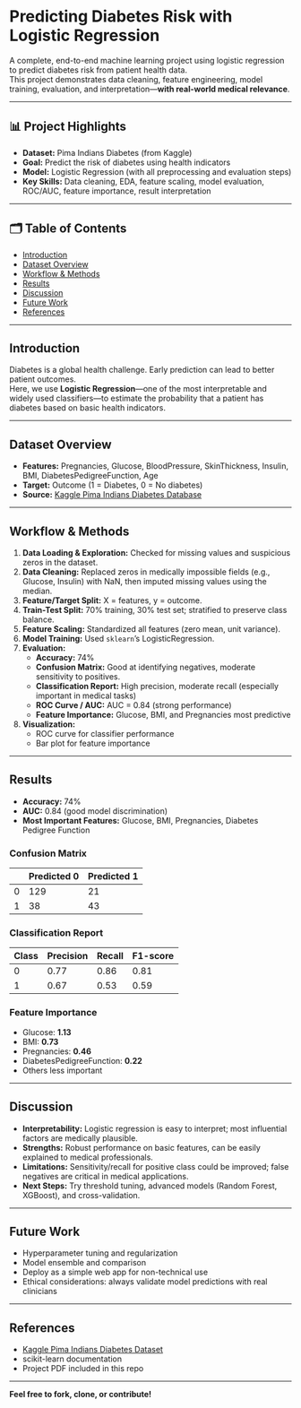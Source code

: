 # Predicting Diabetes Risk with Logistic Regression

A complete, end-to-end machine learning project using logistic regression to predict diabetes risk from patient health data.  
This project demonstrates data cleaning, feature engineering, model training, evaluation, and interpretation—**with real-world medical relevance**.

---

## 📊 Project Highlights

- **Dataset:** Pima Indians Diabetes (from Kaggle)
- **Goal:** Predict the risk of diabetes using health indicators
- **Model:** Logistic Regression (with all preprocessing and evaluation steps)
- **Key Skills:** Data cleaning, EDA, feature scaling, model evaluation, ROC/AUC, feature importance, result interpretation

---

## 🗂️ Table of Contents

- [Introduction](#introduction)
- [Dataset Overview](#dataset-overview)
- [Workflow & Methods](#workflow--methods)
- [Results](#results)
- [Discussion](#discussion)
- [Future Work](#future-work)
- [References](#references)

---

## Introduction

Diabetes is a global health challenge. Early prediction can lead to better patient outcomes.  
Here, we use **Logistic Regression**—one of the most interpretable and widely used classifiers—to estimate the probability that a patient has diabetes based on basic health indicators.

---

## Dataset Overview

- **Features:** Pregnancies, Glucose, BloodPressure, SkinThickness, Insulin, BMI, DiabetesPedigreeFunction, Age
- **Target:** Outcome (1 = Diabetes, 0 = No diabetes)
- **Source:** [Kaggle Pima Indians Diabetes Database](https://www.kaggle.com/datasets/uciml/pima-indians-diabetes-database)

---

## Workflow & Methods

1. **Data Loading & Exploration:** Checked for missing values and suspicious zeros in the dataset.
2. **Data Cleaning:** Replaced zeros in medically impossible fields (e.g., Glucose, Insulin) with NaN, then imputed missing values using the median.
3. **Feature/Target Split:** X = features, y = outcome.
4. **Train-Test Split:** 70% training, 30% test set; stratified to preserve class balance.
5. **Feature Scaling:** Standardized all features (zero mean, unit variance).
6. **Model Training:** Used `sklearn`’s LogisticRegression.
7. **Evaluation:**  
   - **Accuracy:** 74%
   - **Confusion Matrix:** Good at identifying negatives, moderate sensitivity to positives.
   - **Classification Report:** High precision, moderate recall (especially important in medical tasks)
   - **ROC Curve / AUC:** AUC = 0.84 (strong performance)
   - **Feature Importance:** Glucose, BMI, and Pregnancies most predictive
8. **Visualization:**  
   - ROC curve for classifier performance
   - Bar plot for feature importance

---

## Results

- **Accuracy:** 74%
- **AUC:** 0.84 (good model discrimination)
- **Most Important Features:** Glucose, BMI, Pregnancies, Diabetes Pedigree Function

### Confusion Matrix

|      | Predicted 0 | Predicted 1 |
|------|-------------|-------------|
| 0    |    129      |     21      |
| 1    |    38       |     43      |

### Classification Report

| Class | Precision | Recall | F1-score |
|-------|-----------|--------|----------|
| 0     |   0.77    |  0.86  |   0.81   |
| 1     |   0.67    |  0.53  |   0.59   |

### Feature Importance

- Glucose: **1.13**
- BMI: **0.73**
- Pregnancies: **0.46**
- DiabetesPedigreeFunction: **0.22**
- Others less important

---

## Discussion

- **Interpretability:** Logistic regression is easy to interpret; most influential factors are medically plausible.
- **Strengths:** Robust performance on basic features, can be easily explained to medical professionals.
- **Limitations:** Sensitivity/recall for positive class could be improved; false negatives are critical in medical applications.
- **Next Steps:** Try threshold tuning, advanced models (Random Forest, XGBoost), and cross-validation.

---

## Future Work

- Hyperparameter tuning and regularization
- Model ensemble and comparison
- Deploy as a simple web app for non-technical use
- Ethical considerations: always validate model predictions with real clinicians

---

## References

- [Kaggle Pima Indians Diabetes Dataset](https://www.kaggle.com/datasets/uciml/pima-indians-diabetes-database)
- scikit-learn documentation
- Project PDF included in this repo

---

**Feel free to fork, clone, or contribute!**

